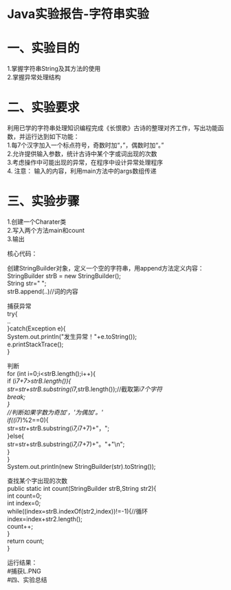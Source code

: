 # Java实验报告-字符串实验
# 一、实验目的
1.掌握字符串String及其方法的使用  
2.掌握异常处理结构
# 二、实验要求
利用已学的字符串处理知识编程完成《长恨歌》古诗的整理对齐工作，写出功能函数，并运行达到如下功能：  
1.每7个汉字加入一个标点符号，奇数时加“，”，偶数时加“。”  
2.允许提供输入参数，统计古诗中某个字或词出现的次数  
3.考虑操作中可能出现的异常，在程序中设计异常处理程序  
4. 注意： 输入的内容，利用main方法中的args数组传递  
# 三、实验步骤
1.创建一个Charater类  
2.写入两个方法main和count  
3.输出   

核心代码：  

创建StringBuilder对象，定义一个空的字符串，用append方法定义内容：   
StringBuilder strB = new StringBuilder();  
String str=" ";  
strB.append(..)//词的内容  

捕获异常  
try{  
..  
}catch(Exception e){  
			System.out.println("发生异常！"+e.toString());  
			e.printStackTrace();  
}  

判断  
for (int i=0;i<strB.length();i++){  
			if (i*7+7>strB.length()){  
				str=str+strB.substring(i*7,strB.length());//截取第i*7个字符  
				break;  
			}  
			//判断如果字数为奇加'，'为偶加'。'  
			if((i*7)%2==0){  
				str=str+strB.substring(i*7,i*7+7)+"，";  
			}else{  
				str=str+strB.substring(i*7,i*7+7)+"。"+"\n";  
			}  
		}  
		System.out.println(new StringBuilder(str).toString());  
   
查找某个字出现的次数  
 public static int count(StringBuilder strB,String str2){  
		int count=0;  
		int index=0;  
		while((index=strB.indexOf(str2,index))!=-1){//循环  
			index=index+str2.length();  
			count++;  
		}  
		return count;  
	}  

运行结果：  
#捕获L.PNG![]()  
#四、实验总结  

